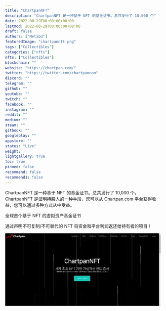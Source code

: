 ```yaml
---
title: "ChartpanNFT"
description: "ChartpanNFT 是一种基于 NFT 的基金证书。总共发行了 10,000 个"
date: 2022-08-29T00:00:00+08:00
lastmod: 2022-08-29T00:00:00+08:00
draft: false
authors: ["Metabd"]
featuredImage: "chartpannft.png"
tags: ["Collectibles"]
categories: ["nfts"]
nfts: ["Collectibles"]
blockchain: ""
website: "https://chartpan.com/"
twitter: "https://twitter.com/chartpancom"
discord: ""
telegram: ""
github: ""
youtube: ""
twitch: ""
facebook: ""
instagram: ""
reddit: ""
medium: ""
steam: ""
gitbook: ""
googleplay: ""
appstore: ""
status: "Live"
weight: 
lightgallery: true
toc: true
pinned: false
recommend: false
recommend1: false
---
```

ChartpanNFT 是一种基于 NFT 的基金证书。总共发行了 10,000 个，ChartpanNFT 是证明持股人的一种手段，您可以从 Chartpan.com 平台获得收益，您可以通过多种方式从中受益。

全球首个基于 NFT 的虚拟资产基金证书

通过声明不可复制/不可替代的 NFT 将资金和平台利润返还给持有者的项目！

![nft](61233232.png)